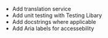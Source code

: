 -   Add translation service
-   Add unit testing with Testing Libary
-   Add docstrings where applicable
-   Add Aria labels for accessebility
